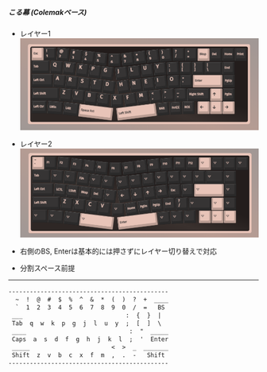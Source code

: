 ##### こる幕 (Colemakベース)

- レイヤー1
![layer0](./keyboards/aks068/alice_68.korumaku.layer0.png)

- レイヤー2
![layer1](./keyboards/aks068/alice_68.korumaku.layer1.png)

- 右側のBS, Enterは基本的には押さずにレイヤー切り替えで対応
- 分割スペース前提

---
```
---------------------------------------------
  ~  !  @  #  $  %  ^  &  *  (  )  ?  +  ____
  `  1  2  3  4  5  6  7  8  9  0  /  =   BS
 ___                             :  {  }  |  
 Tab  q  w  k  p  g  j  l  u  y  ;  [  ]  \  
 ____                             :  "  _____
 Caps  a  s  d  f  g  h  j  k  l  ;  '  Enter
 _____                       <  >  _  _______
 Shift  z  v  b  c  x  f  m  ,  .  -   Shift
---------------------------------------------
```
